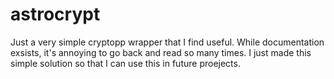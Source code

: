 # astrocrypt

Just a very simple cryptopp wrapper that I find useful. While documentation exsists, it's annoying to go back and read so many times. I just made this simple solution so that I can use this in future proejects.
